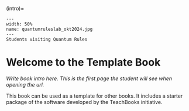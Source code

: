(intro)=

``` {figure} figures/quantumruleslab_okt2024.jpg
---
width: 50%
name: quantumruleslab_okt2024.jpg
---
Students visiting Quantum Rules
```
# Welcome to the Template Book

_Write book intro here. This is the first page the student will see when opening the url._

This book can be used as a template for other books. It includes a starter package of the software developed by the TeachBooks initiative.
